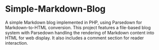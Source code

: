 # Simple-Markdown-Blog
A simple Markdown blog implemented in PHP, using Parsedown for Markdown-to-HTML conversion. This project features a file-based blog system with Parsedown handling the rendering of Markdown content into HTML for web display. It also includes a comment section for reader interaction.
